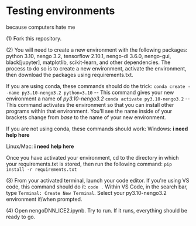# Testing environments
because computers hate me

(1) Fork this repository.

(2) You will need to create a new environment with the following packages: python 3.10, nengo 3.2, tensorflow 2.10.1, nengo-dl 3.6.0, nengo-gui, black[jupyter], matplotlib, scikit-learn, and other dependencies. The process to do so is to create a new environment, activate the environment, then download the packages using requirements.txt. 

If you are using conda, these commands should do the trick:
`conda create --name py3.10-nengo3.2 python=3.10` -- This command gives your new environment a name of *py3.10-nengo3.2*
`conda activate py3.10-nengo3.2` -- This command activates the environment so that you can install other programs within that environment. You'll see the name inside of your brackets change from *base* to the name of your new environment.

If you are not using conda, these commands should work:
Windows:
**i need help here**

Linux/Mac:
**i need help here**

Once you have activated your environment, cd to the directory in which your requirements.txt is stored, then run the following command:
`pip install -r requirements.txt`

(3) From your activated terminal, launch your code editor. If you're using VS code, this command should do it: `code .` Within VS Code, in the search bar, type `Terminal: Create New Terminal`. Select your py3.10-nengo3.2 environment if/when prompted.

(4) Open nengoDNN_ICE2.ipynb. Try to run. If it runs, everything should be ready to go. 

